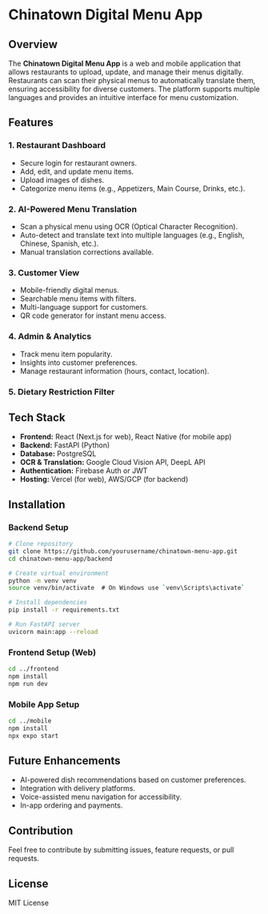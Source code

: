# Chinatown Digital Menu App

## Overview
The **Chinatown Digital Menu App** is a web and mobile application that allows restaurants to upload, update, and manage their menus digitally. Restaurants can scan their physical menus to automatically translate them, ensuring accessibility for diverse customers. The platform supports multiple languages and provides an intuitive interface for menu customization.

## Features

### 1. **Restaurant Dashboard**
- Secure login for restaurant owners.
- Add, edit, and update menu items.
- Upload images of dishes.
- Categorize menu items (e.g., Appetizers, Main Course, Drinks, etc.).

### 2. **AI-Powered Menu Translation**
- Scan a physical menu using OCR (Optical Character Recognition).
- Auto-detect and translate text into multiple languages (e.g., English, Chinese, Spanish, etc.).
- Manual translation corrections available.

### 3. **Customer View**
- Mobile-friendly digital menus.
- Searchable menu items with filters.
- Multi-language support for customers.
- QR code generator for instant menu access.

### 4. **Admin & Analytics**
- Track menu item popularity.
- Insights into customer preferences.
- Manage restaurant information (hours, contact, location).

### 5. Dietary Restriction Filter
## Tech Stack
- **Frontend:** React (Next.js for web), React Native (for mobile app)
- **Backend:** FastAPI (Python)
- **Database:** PostgreSQL
- **OCR & Translation:** Google Cloud Vision API, DeepL API
- **Authentication:** Firebase Auth or JWT
- **Hosting:** Vercel (for web), AWS/GCP (for backend)
 

## Installation
### Backend Setup
```bash
# Clone repository
git clone https://github.com/yourusername/chinatown-menu-app.git
cd chinatown-menu-app/backend

# Create virtual environment
python -m venv venv
source venv/bin/activate  # On Windows use `venv\Scripts\activate`

# Install dependencies
pip install -r requirements.txt

# Run FastAPI server
uvicorn main:app --reload
```

### Frontend Setup (Web)
```bash
cd ../frontend
npm install
npm run dev
```

### Mobile App Setup
```bash
cd ../mobile
npm install
npx expo start
```

## Future Enhancements
- AI-powered dish recommendations based on customer preferences.
- Integration with delivery platforms.
- Voice-assisted menu navigation for accessibility.
- In-app ordering and payments.

## Contribution
Feel free to contribute by submitting issues, feature requests, or pull requests.

## License
MIT License
